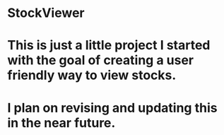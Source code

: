 # StockViewer
# This is just a little project I started with the goal of creating a user friendly way to view stocks. 
# I plan on revising and updating this in the near future. 
